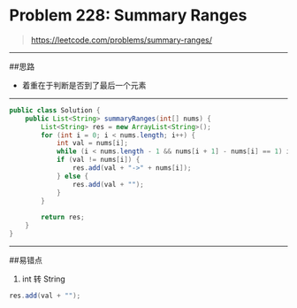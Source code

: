 # Problem 228: Summary Ranges

> https://leetcode.com/problems/summary-ranges/

-----------
##思路
* 着重在于判断是否到了最后一个元素

-----------
```java
public class Solution {
    public List<String> summaryRanges(int[] nums) {
        List<String> res = new ArrayList<String>();
        for (int i = 0; i < nums.length; i++) {
            int val = nums[i];
            while (i < nums.length - 1 && nums[i + 1] - nums[i] == 1) i++;
            if (val != nums[i]) {
                res.add(val + "->" + nums[i]);
            } else {
                res.add(val + "");
            }
        }
        
        return res;
    }
}
```
-----
##易错点
1. int 转 String
```java
res.add(val + "");
```

